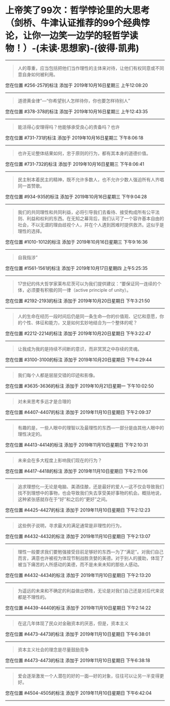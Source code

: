 # 上帝笑了99次：哲学悖论里的大思考（剑桥、牛津认证推荐的99个经典悖论，让你一边笑一边学的轻哲学读物！）-(未读·思想家)-(彼得·凯弗)

---

> 人的尊重，应当包括把他们当作理性的主体来对待，让他们有权同意或不同意自身如何被利用。

您在位置 #256-257的标注 添加于 2019年10月16日星期三 上午12:08:20

---

> 道德黄金律”—“你希望别人怎样待你，你也要怎样待别人”

您在位置 #378-378的标注 添加于 2019年10月16日星期三 上午12:43:35

---

> 能活得心安理得吗？他能够承受良心的责备吗？也许

您在位置 #731-731的标注 添加于 2019年10月16日星期三 下午8:06:18

---

> 也许无论整体结果如何，忠于原则的行为，都有其本身的道德价值。

您在位置 #731-732的标注 添加于 2019年10月16日星期三 下午8:06:41

---

> 民主制本着民主的精神，既不允许多数人，也不允许少数人强迫所有人齐唱同一首赞歌。

您在位置 #934-935的标注 添加于 2019年10月16日星期三 下午9:04:28

---

> 我们的共同理性和共同利益，必将引导我们去看待、接受构成所有公平法则、利益和权利的东西。在无知之幕背后，我们认可了一个容许基本自由的社会，不以无谓的理由歧视个人，并在个人遇到困难时提供救济。这似乎是理性的选择。

您在位置 #1010-1012的标注 添加于 2019年10月16日星期三 下午9:16:36

---

> 自我指涉”

您在位置 #1561-1561的标注 添加于 2019年10月17日星期四 上午5:25:35

---

> 17世纪的伟大哲学家莱布尼茨可以为我们提供建议：“要保证同一连续的个体，必须要有积极的同一律（active principle of unity）。

您在位置 #2192-2193的标注 添加于 2019年10月20日星期日 下午3:21:50

---

> 人的生命在经历一段时间后仍是同一条生命—你的价值观、记忆和意愿，你的个性、体征和能力，又是如何玄妙地结合为一个整体的呢？

您在位置 #2212-2214的标注 添加于 2019年10月20日星期日 下午3:22:47

---

> 让我成为我的是持续不间断的意识，而非冥冥之中存续的灵魂。

您在位置 #3100-3100的标注 添加于 2019年10月20日星期日 下午4:29:44

---

> 我们每个人都是层层交错的印迹和影像。

您在位置 #3635-3636的标注 添加于 2019年10月21日星期一 下午10:02:50

---

> 对未来思考多远才是合理的

您在位置 #4407-4407的标注 添加于 2019年11月10日星期日 下午2:09:37

---

> 有趣的是，一些人眼中的理智以及最理性的东西—一部分是由其他人眼中的理性决定的。

您在位置 #4413-4414的标注 添加于 2019年11月10日星期日 下午2:10:31

---

> 未来会在多大程度上影响我们现在的行为？

您在位置 #4417-4418的标注 添加于 2019年11月10日星期日 下午2:11:06

---

> 追求理想化—无论是电脑、美酒佳酿，还是最好的爱人—这不仅会导致我们找不到理想中的事物，也会导致我们失去享受美好事物的机会。概括地说，这种紧张感就存在于“好”和之后的“更好”之间。

您在位置 #4425-4427的标注 添加于 2019年11月10日星期日 下午2:12:23

---

> 这些例子说明，寻求最大的满足通常是非理性的行为，

您在位置 #4432-4432的标注 添加于 2019年11月10日星期日 下午2:13:07

---

> 理性一般要求我们要勉强接受目前足够好的东西—为了“满足”。对我们自己而言，满意也许被视为体现节制战胜贪婪的美德。对于别人的援助，体现了被当下痛苦的人所感动的美德，而不是未来未知的那些人感动。

您在位置 #4432-4434的标注 添加于 2019年11月10日星期日 下午2:13:20

---

> 为遥远的未来和不确定的利益做出牺牲，无论是对我们自己还是对后代来说都是不理性的。

您在位置 #4439-4440的标注 添加于 2019年11月10日星期日 下午2:14:22

---

> 在这几年体现了民众对金融资本的厌恶，但是，资本主义

您在位置 #4473-4473的标注 添加于 2019年11月10日星期日 下午6:38:01

---

> 资本主义社会的理念是尽量鼓励竞争

您在位置 #4473-4473的标注 添加于 2019年11月10日星期日 下午6:38:18

---

> 爱会逐渐激发一个人潜在的好的一面—好的对象，往往可以让另一半变得更好。

您在位置 #4504-4505的标注 添加于 2019年11月10日星期日 下午6:42:04

---

